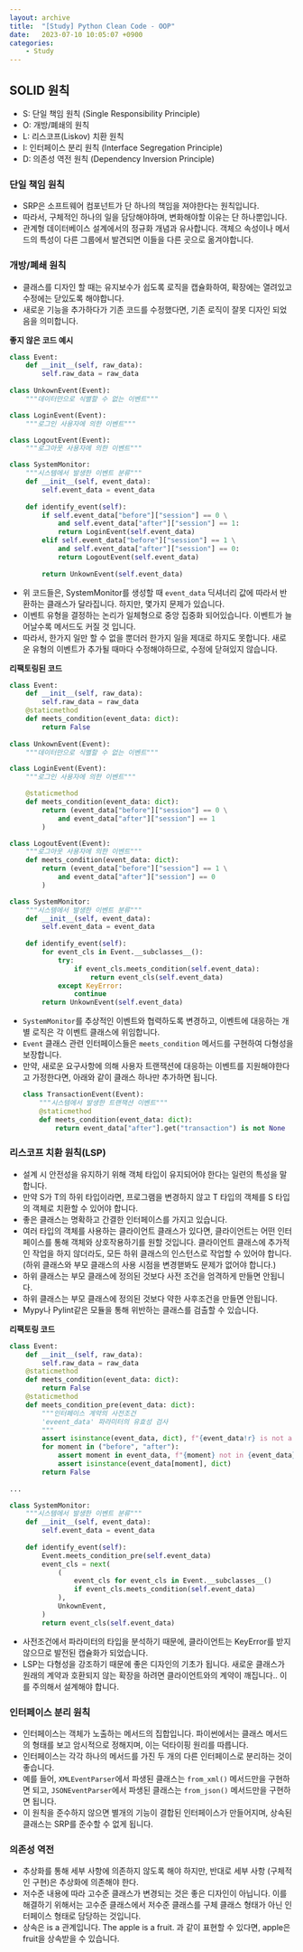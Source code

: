 ```yaml
---
layout: archive
title:  "[Study] Python Clean Code - OOP"
date:   2023-07-10 10:05:07 +0900
categories: 
    - Study
---
```


## SOLID 원칙
- S: 단일 책임 원칙 (Single Responsibility Principle)
- O: 개방/폐쇄의 원칙
- L: 리스코프(Liskov) 치환 원칙
- I: 인터페이스 분리 원칙 (Interface Segregation Principle)
- D: 의존성 역전 원칙 (Dependency Inversion Principle)

### 단일 책임 원칙
- SRP은 소프트웨어 컴포넌트가 단 하나의 책임을 져야한다는 원칙입니다.
- 따라서, 구체적인 하나의 일을 담당해야하며, 변화해야할 이유는 단 하나뿐입니다.
- 관계형 데이터베이스 설계에서의 정규화 개념과 유사합니다. 객체으 속성이나 메서드의 특성이 다른 그룹에서 발견되면 이들을 다른 곳으로 옮겨야합니다. 

### 개방/폐쇄 원칙
- 클래스를 디자인 할 때는 유지보수가 쉽도록 로직을 캡슐화하여, 확장에는 열려있고 수정에는 닫있도록 해야합니다.
- 새로운 기능을 추가하다가 기존 코드를 수정했다면, 기존 로직이 잘못 디자인 되었음을 의미합니다.

**좋지 않은 코드 예시**
```python
class Event:
    def __init__(self, raw_data):
        self.raw_data = raw_data
    
class UnkownEvent(Event):
    """데이터만으로 식별할 수 없는 이벤트"""

class LoginEvent(Event):
    """로그인 사용자에 의한 이벤트"""

class LogoutEvent(Event):
    """로그아웃 사용자에 의한 이벤트"""

class SystemMonitor:
    """시스템에서 발생한 이벤트 분류"""
    def __init__(self, event_data):
        self.event_data = event_data
    
    def identify_event(self):
        if self.event_data["before"]["session"] == 0 \
            and self.event_data["after"]["session"] == 1:
            return LoginEvent(self.event_data)
        elif self.event_data["before"]["session"] == 1 \
            and self.event_data["after"]["session"] == 0:
            return LogoutEvent(self.event_data)
        
        return UnkownEvent(self.event_data)
```
- 위 코드들은, SystemMonitor를 생성할 때 `event_data` 딕셔너리 값에 따라서 반환하는 클래스가 달라집니다. 하지만, 몇가지 문제가 있습니다.
- 이벤트 유형을 결정하는 논리가 일체형으로 중앙 집중화 되어있습니다. 이벤트가 늘어날수록 메서드도 커질 것 입니다.
- 따라서, 한가지 일만 할 수 없을 뿐더러 한가지 일을 제대로 하지도 못합니다. 새로운 유형의 이벤트가 추가될 때마다 수정해야하므로, 수정에 닫혀있지 않습니다.

**리팩토링된 코드**
```python
class Event:
    def __init__(self, raw_data):
        self.raw_data = raw_data
    @staticmethod
    def meets_condition(event_data: dict):
        return False
    
class UnkownEvent(Event):
    """데이터만으로 식별할 수 없는 이벤트"""

class LoginEvent(Event):
    """로그인 사용자에 의한 이벤트"""

    @staticmethod
    def meets_condition(event_data: dict):
        return (event_data["before"]["session"] == 0 \
            and event_data["after"]["session"] == 1
        )

class LogoutEvent(Event):
    """로그아웃 사용자에 의한 이벤트"""
    def meets_condition(event_data: dict):
        return (event_data["before"]["session"] == 1 \
            and event_data["after"]["session"] == 0
        )

class SystemMonitor:
    """시스템에서 발생한 이벤트 분류"""
    def __init__(self, event_data):
        self.event_data = event_data
    
    def identify_event(self):
        for event_cls in Event.__subclasses__():
            try:
                if event_cls.meets_condition(self.event_data):
                    return event_cls(self.event_data)
            except KeyError:
                continue
        return UnkownEvent(self.event_data)
```
- `SystemMonitor`를 추상적인 이벤트와 협력하도록 변경하고, 이벤트에 대응하는 개별 로직은 각 이벤트 클래스에 위임합니다.
- `Event` 클래스 관련 인터페이스들은 `meets_condition` 메서드를 구현하여 다형성을 보장합니다.
- 만약, 새로운 요구사항에 의해 사용자 트랜잭션에 대응하는 이벤트를 지원해야한다고 가정한다면, 아래와 같이 클래스 하나만 추가하면 됩니다.
    ```python
    class TransactionEvent(Event):
        """시스템에서 발생한 트랜잭션 이벤트"""
        @staticmethod
        def meets_condition(event_data: dict):
            return event_data["after"].get("transaction") is not None
    ```

### 리스코프 치환 원칙(LSP)
- 설계 시 안전성을 유지하기 위해 객체 타입이 유지되어야 한다는 일련의 특성을 말합니다.
- 만약 S가 T의 하위 타입이라면, 프로그램을 변경하지 않고 T 타입의 객체를 S 타입의 객체로 치환할 수 있어야 합니다.
- 좋은 클래스는 명확하고 간결한 인터페이스를 가지고 있습니다.
- 여러 타입의 객체를 사용하는 클라이언트 클래스가 있다면, 클라이언트는 어떤 인터페이스를 통해 객체와 상호작용하기를 원할 것입니다. 클라이언트 클래스에 추가적인 작업을 하지 않더라도, 모든 하위 클래스의 인스턴스로 작업할 수 있어야 합니다. (하위 클래스와 부모 클래스의 사용 시점을 변경핻봐도 문제가 없어야 합니다.)
- 하위 클래스는 부모 클래스에 정의된 것보다 사전 조건을 엄격하게 만들면 안됩니다.
- 하위 클래스는 부모 클래스에 정의된 것보다 약한 사후조건을 만들면 안됩니다.
- Mypy나 Pylint같은 모듈을 통해 위반하는 클래스를 검출할 수 있습니다.

**리팩토링 코드**
```python
class Event:
    def __init__(self, raw_data):
        self.raw_data = raw_data
    @staticmethod
    def meets_condition(event_data: dict):
        return False
    @staticmethod
    def meets_condition_pre(event_data: dict):
        """인터페이스 계약의 사전조건
        'eveent_data' 파라미터의 유효성 검사
        """
        assert isinstance(event_data, dict), f"{event_data!r} is not a dict"
        for moment in ("before", "after"):
            assert moment in event_data, f"{moment} not in {event_data}"
            assert isinstance(event_data[moment], dict)
        return False
    
...

class SystemMonitor:
    """시스템에서 발생한 이벤트 분류"""
    def __init__(self, event_data):
        self.event_data = event_data
    
    def identify_event(self):
        Event.meets_condition_pre(self.event_data)
        event_cls = next(
            (
                event_cls for event_cls in Event.__subclasses__()
                if event_cls.meets_condition(self.event_data)
            ),
            UnkownEvent,
        )
        return event_cls(self.event_data)
```
- 사전조건에서 파라미터의 타입을 분석하기 때문에, 클라이언트는 KeyError를 받지 않으므로 발전된 캡슐화가 되었습니다.
- LSP는 다형성을 강조하기 때문에 좋은 디자인의 기초가 됩니다. 새로운 클래스가 원래의 계약과 호환되지 않는 확장을 하려면 클라이언트와의 계약이 깨집니다.. 이를 주의해서 설계해야 합니다.

### 인터페이스 분리 원칙
- 인터페이스는 객체가 노출하는 메서드의 집합입니다. 파이썬에서는 클래스 메서드의 형태를 보고 암시적으로 정해지며, 이는 덕타이핑 원리를 따릅니다.
- 인터페이스는 각각 하나의 메서드를 가진 두 개의 다른 인터페이스로 분리하는 것이 좋습니다.
- 예를 들어, `XMLEventParser`에서 파생된 클래스는 `from_xml()` 메서드만을 구현하면 되고, `JSONEventParser`에서 파생된 클래스는 `from_json()` 메서드만을 구현하면 됩니다.
- 이 원칙을 준수하지 않으면 별개의 기능이 결합된 인터페이스가 만들어지며, 상속된 클래스는 SRP를 준수할 수 없게 됩니다.

### 의존성 역전
- 추상화를 통해 세부 사항에 의존하지 않도록 해야 하지만, 반대로 세부 사항 (구체적인 구현)은 추상화에 의존해야 한다.
- 저수준 내용에 따라 고수준 클래스가 변경되는 것은 좋은 디자인이 아닙니다. 이를 해결하기 위해서는 고수준 클래스에서 저수준 클래스를 구체 클래스 형태가 아닌 인터페이스 형태로 담당하는 것입니다.
- 상속은 is a 관계입니다. The apple is a fruit. 과 같이 표현할 수 있다면, apple은 fruit을 상속받을 수 있습니다.